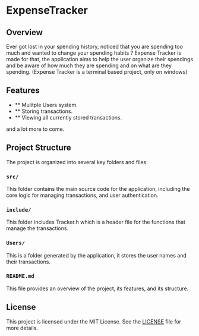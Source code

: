 # ExpenseTracker

## Overview

Ever got lost in your spending history, noticed that you are spending too much and wanted to change your spending habits ? 
Expense Tracker is made for that, the application aims to help the user organize their spendings and be aware of how much they are spending and on what are they spending.
(Expense Tracker is a terminal based project, only on windows)

## Features

- ** Mulitple Users system.
- ** Storing transactions.
- ** Viewing all currently stored transactions.

and a lot more to come.

## Project Structure

The project is organized into several key folders and files:

### `src/`

This folder contains the main source code for the application, including the core logic for managing transactions, and user authentication.

### `include/`

This folder includes Tracker.h which is a header file for the functions that manage the transactions.

### `Users/`

This is a folder generated by the application, it stores the user names and their transactions.

### `README.md`

This file provides an overview of the project, its features, and its structure.

## License

This project is licensed under the MIT License. See the [LICENSE](LICENSE) file for more details.

